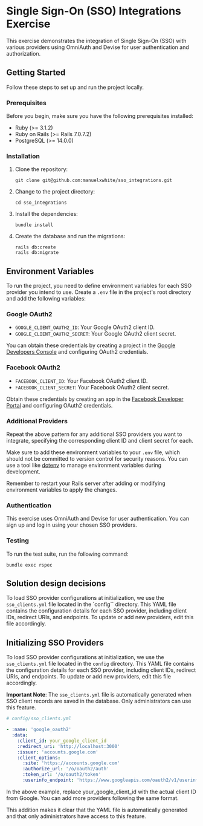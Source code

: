 # Single Sign-On (SSO) Integrations Exercise

This exercise demonstrates the integration of Single Sign-On (SSO) with various providers using OmniAuth and Devise for user authentication and authorization.

## Getting Started

Follow these steps to set up and run the project locally.

### Prerequisites

Before you begin, make sure you have the following prerequisites installed:

- Ruby (>= 3.1.2)
- Ruby on Rails (>= Rails 7.0.7.2)
- PostgreSQL (>= 14.0.0)

### Installation

1. Clone the repository:

   ```shell
   git clone git@github.com:manuelxwhite/sso_integrations.git

2. Change to the project directory:

    ```shell
    cd sso_integrations

3. Install the dependencies:

    ```shell
    bundle install

4. Create the database and run the migrations:

    ```shell
    rails db:create
    rails db:migrate

## Environment Variables

To run the project, you need to define environment variables for each SSO provider you intend to use. Create a `.env` file in the project's root directory and add the following variables:

### Google OAuth2

- `GOOGLE_CLIENT_OAUTH2_ID`: Your Google OAuth2 client ID.
- `GOOGLE_CLIENT_OAUTH2_SECRET`: Your Google OAuth2 client secret.

You can obtain these credentials by creating a project in the [Google Developers Console](https://console.developers.google.com/) and configuring OAuth2 credentials.

### Facebook OAuth2

- `FACEBOOK_CLIENT_ID`: Your Facebook OAuth2 client ID.
- `FACEBOOK_CLIENT_SECRET`: Your Facebook OAuth2 client secret.

Obtain these credentials by creating an app in the [Facebook Developer Portal](https://developers.facebook.com/) and configuring OAuth2 credentials.

### Additional Providers

Repeat the above pattern for any additional SSO providers you want to integrate, specifying the corresponding client ID and client secret for each.

Make sure to add these environment variables to your `.env` file, which should not be committed to version control for security reasons. You can use a tool like [dotenv](https://github.com/bkeepers/dotenv) to manage environment variables during development.

Remember to restart your Rails server after adding or modifying environment variables to apply the changes.

### Authentication
This exercise uses OmniAuth and Devise for user authentication. You can sign up and log in using your chosen SSO providers.

### Testing

To run the test suite, run the following command:

```shell
bundle exec rspec
```

## Solution design decisions

To load SSO provider configurations at initialization, we use the `sso_clients.yml` file located in the `config`` directory. This YAML file contains the configuration details for each SSO provider, including client IDs, redirect URIs, and endpoints. To update or add new providers, edit this file accordingly.

## Initializing SSO Providers

To load SSO provider configurations at initialization, we use the `sso_clients.yml` file located in the `config` directory. This YAML file contains the configuration details for each SSO provider, including client IDs, redirect URIs, and endpoints. To update or add new providers, edit this file accordingly.

**Important Note**: The `sso_clients.yml` file is automatically generated when SSO client records are saved in the database. Only administrators can use this feature.

```yaml
# config/sso_clients.yml

- :name: 'google_oauth2'
  :data:
    :client_id: your_google_client_id
    :redirect_uri: 'http://localhost:3000'
    :issuer: 'accounts.google.com'
    :client_options:
      :site: 'https://accounts.google.com'
      :authorize_url: '/o/oauth2/auth'
      :token_url: '/o/oauth2/token'
      :userinfo_endpoint: 'https://www.googleapis.com/oauth2/v1/userinfo'
```
In the above example, replace your_google_client_id with the actual client ID from Google. You can add more providers following the same format.


This addition makes it clear that the YAML file is automatically generated and that only administrators have access to this feature.
